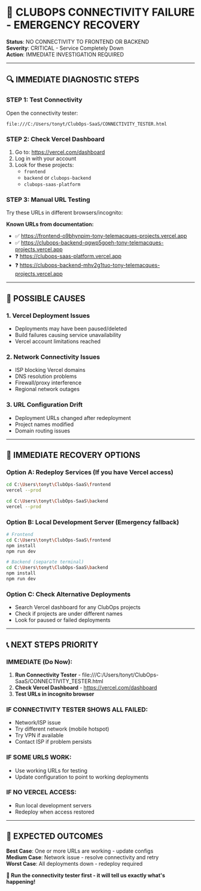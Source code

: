 # 🚨 CLUBOPS CONNECTIVITY FAILURE - EMERGENCY RECOVERY

**Status**: NO CONNECTIVITY TO FRONTEND OR BACKEND  
**Severity**: CRITICAL - Service Completely Down  
**Action**: IMMEDIATE INVESTIGATION REQUIRED  

---

## 🔍 **IMMEDIATE DIAGNOSTIC STEPS**

### **STEP 1: Test Connectivity**
Open the connectivity tester:
```
file:///C:/Users/tonyt/ClubOps-SaaS/CONNECTIVITY_TESTER.html
```

### **STEP 2: Check Vercel Dashboard**
1. Go to: https://vercel.com/dashboard
2. Log in with your account
3. Look for these projects:
   - `frontend` 
   - `backend` or `clubops-backend`
   - `clubops-saas-platform`

### **STEP 3: Manual URL Testing**
Try these URLs in different browsers/incognito:

**Known URLs from documentation:**
- ✅ https://frontend-o9bhynpim-tony-telemacques-projects.vercel.app
- ✅ https://clubops-backend-qgwp5goeh-tony-telemacques-projects.vercel.app
- ❓ https://clubops-saas-platform.vercel.app
- ❓ https://clubops-backend-mhv2g1tuo-tony-telemacques-projects.vercel.app

---

## 🚨 **POSSIBLE CAUSES**

### **1. Vercel Deployment Issues**
- Deployments may have been paused/deleted
- Build failures causing service unavailability
- Vercel account limitations reached

### **2. Network Connectivity Issues**
- ISP blocking Vercel domains
- DNS resolution problems
- Firewall/proxy interference
- Regional network outages

### **3. URL Configuration Drift**
- Deployment URLs changed after redeployment
- Project names modified
- Domain routing issues

---

## 🔧 **IMMEDIATE RECOVERY OPTIONS**

### **Option A: Redeploy Services** (If you have Vercel access)
```bash
cd C:\Users\tonyt\ClubOps-SaaS\frontend
vercel --prod

cd C:\Users\tonyt\ClubOps-SaaS\backend  
vercel --prod
```

### **Option B: Local Development Server** (Emergency fallback)
```bash
# Frontend
cd C:\Users\tonyt\ClubOps-SaaS\frontend
npm install
npm run dev

# Backend (separate terminal)
cd C:\Users\tonyt\ClubOps-SaaS\backend
npm install
npm run dev
```

### **Option C: Check Alternative Deployments**
- Search Vercel dashboard for any ClubOps projects
- Check if projects are under different names
- Look for paused or failed deployments

---

## 📞 **NEXT STEPS PRIORITY**

### **IMMEDIATE (Do Now):**
1. **Run Connectivity Tester** - file:///C:/Users/tonyt/ClubOps-SaaS/CONNECTIVITY_TESTER.html
2. **Check Vercel Dashboard** - https://vercel.com/dashboard
3. **Test URLs in incognito browser**

### **IF CONNECTIVITY TESTER SHOWS ALL FAILED:**
- Network/ISP issue
- Try different network (mobile hotspot)
- Try VPN if available
- Contact ISP if problem persists

### **IF SOME URLS WORK:**
- Use working URLs for testing
- Update configuration to point to working deployments

### **IF NO VERCEL ACCESS:**
- Run local development servers
- Redeploy when access restored

---

## 🎯 **EXPECTED OUTCOMES**

**Best Case**: One or more URLs are working - update configs  
**Medium Case**: Network issue - resolve connectivity and retry  
**Worst Case**: All deployments down - redeploy required  

**🚀 Run the connectivity tester first - it will tell us exactly what's happening!**